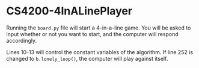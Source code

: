 # CS4200-4InALinePlayer

Running the `board.py` file will start a 4-in-a-line game. You will be asked
to input whether or not you want to start, and the computer will respond
accordingly.

Lines 10-13 will control the constant variables of the algorithm.
If line 252 is changed to `b.lonely_loop()`, the computer will play against itself.